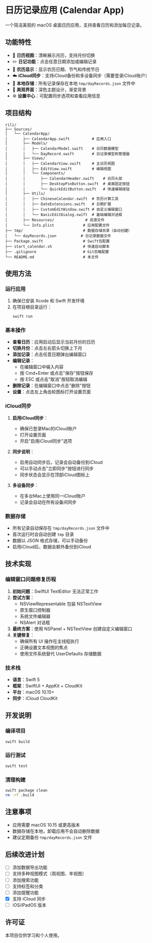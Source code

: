 # 日历记录应用 (Calendar App)

一个简洁美观的 macOS 桌面日历应用，支持查看日历和添加每日记录。

## 功能特性

- 📅 **日历视图**：清晰展示月历，支持月份切换
- ✏️ **日记功能**：点击任意日期添加或编辑记录
- 🌙 **农历显示**：显示农历日期、节气和传统节日
- ☁️ **iCloud同步**：支持iCloud备份和多设备同步（需要登录iCloud账户）
- 💾 **本地存储**：所有记录保存在本地 `tmp/dayRecords.json` 文件中
- 🎨 **美观界面**：深色主题设计，渐变背景
- ⚙️ **设置中心**：可配置同步选项和查看应用信息

## 项目结构

```
rili/
├── Sources/
│   └── CalendarApp/
│       ├── CalendarApp.swift          # 应用入口
│       ├── Models/
│       │   ├── CalendarModel.swift    # 日历数据模型
│       │   └── DayRecord.swift        # 日记录模型和管理器
│       ├── Views/
│       │   ├── CalendarView.swift     # 主日历视图
│       │   ├── EditView.swift         # 编辑视图
│       │   └── Components/
│       │       ├── CalendarHeader.swift    # 日历头部
│       │       ├── DesktopPinButton.swift  # 桌面固定按钮
│       │       └── QuickEditButton.swift   # 快速编辑按钮
│       ├── Utils/
│       │   ├── ChineseCalendar.swift  # 农历计算工具
│       │   ├── DateExtensions.swift   # 日期扩展
│       │   ├── CustomEditWindow.swift # 自定义编辑窗口
│       │   └── BasicEditDialog.swift  # 基础编辑对话框
│       ├── Resources/              # 资源文件
│       └── Info.plist             # 应用配置文件
├── tmp/                           # 数据存储目录（自动创建）
│   └── dayRecords.json           # 日记录数据文件
├── Package.swift                  # Swift包配置
├── start_calendar.sh              # 快速启动脚本
├── .gitignore                     # Git忽略配置
└── README.md                      # 本文件
```

## 使用方法

### 运行应用

1. 确保已安装 Xcode 和 Swift 开发环境
2. 在项目根目录运行：
   ```bash
   swift run
   ```

### 基本操作

- **查看日历**：应用启动后显示当前月份的日历
- **切换月份**：点击左右箭头切换上下月
- **添加记录**：点击任意日期弹出编辑窗口
- **编辑记录**：
  - 在编辑窗口中输入内容
  - 按 Cmd+Enter 或点击"保存"按钮保存
  - 按 ESC 或点击"取消"按钮取消编辑
- **删除记录**：在编辑窗口中点击"删除"按钮
- **设置**：点击左上角齿轮图标打开设置页面

### iCloud同步

1. **启用iCloud同步**：
   - 确保已登录Mac的iCloud账户
   - 打开设置页面
   - 开启"启用iCloud同步"选项

2. **同步说明**：
   - 启用自动同步后，记录会自动备份到iCloud
   - 可以手动点击"立即同步"按钮进行同步
   - 同步状态会显示在顶部iCloud图标上

3. **多设备同步**：
   - 在多台Mac上使用同一iCloud账户
   - 记录会自动在所有设备间同步

### 数据存储

- 所有记录自动保存在 `tmp/dayRecords.json` 文件中
- 首次运行时会自动创建 `tmp` 目录
- 数据以 JSON 格式存储，可以手动备份
- 启用iCloud后，数据会额外备份到iCloud

## 技术实现

### 编辑窗口问题修复历程

1. **初始问题**：SwiftUI TextEditor 无法正常工作
2. **尝试方案**：
   - NSViewRepresentable 包装 NSTextView
   - 原生窗口控制器
   - 系统文件编辑器
   - NSAlert 对话框
3. **最终方案**：使用 NSPanel + NSTextView 创建自定义编辑窗口
4. **关键修复**：
   - 确保所有 UI 操作在主线程执行
   - 正确设置文本视图的焦点
   - 使用文件系统替代 UserDefaults 存储数据

### 技术栈

- **语言**：Swift 5
- **框架**：SwiftUI + AppKit + CloudKit
- **平台**：macOS 10.15+
- **同步**：iCloud CloudKit

## 开发说明

### 编译项目

```bash
swift build
```

### 运行测试

```bash
swift test
```

### 清理构建

```bash
swift package clean
rm -rf .build
```

## 注意事项

- 应用需要 macOS 10.15 或更高版本
- 数据存储在本地，卸载应用不会自动删除数据
- 建议定期备份 `tmp/dayRecords.json` 文件

## 后续改进计划

- [ ] 添加数据导出功能
- [ ] 支持多种视图模式（周视图、年视图）
- [ ] 添加搜索功能
- [ ] 支持标签和分类
- [ ] 添加提醒功能
- [x] 支持 iCloud 同步
- [ ] iOS/iPadOS 版本

## 许可证

本项目仅供学习和个人使用。 